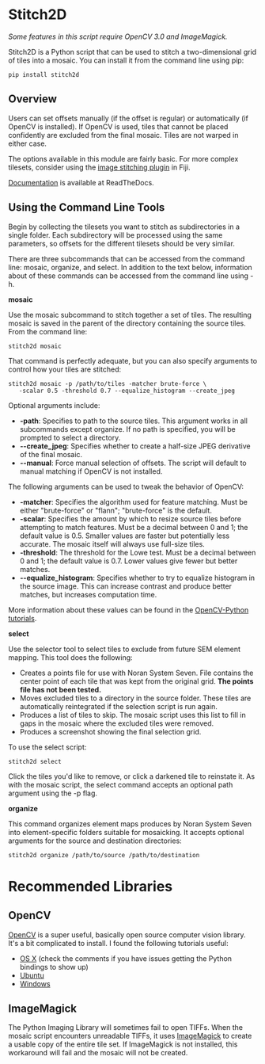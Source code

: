 Stitch2D
========

*Some features in this script require OpenCV 3.0 and ImageMagick.*

Stitch2D is a Python script that can be used to stitch a two-dimensional
grid of tiles into a mosaic. You can install it from the command line
using pip:

```
pip install stitch2d
```

Overview
-------

Users can set offsets manually (if the offset is regular) or automatically
(if OpenCV is installed). If OpenCV is used, tiles that cannot be placed
confidently are excluded from the final mosaic. Tiles are not warped in
either case.

The options available in this module are fairly basic. For more complex
tilesets, consider using the [image stitching plugin](http://fiji.sc/Image_Stitching)
in Fiji.

[Documentation](http://stitch2d.readthedocs.org/en/latest/stitch2d.html) is available at ReadTheDocs.

Using the Command Line Tools
----------------------------

Begin by collecting the tilesets you want to stitch as subdirectories
in a single folder. Each subdirectory will be processed using the same
parameters, so offsets for the different tilesets should be very similar.

There are three subcommands that can be accessed from the command line:
mosaic, organize, and select. In addition to the text below, information
about of these commands can be accessed from the command line using -h.

**mosaic**

Use the mosaic subcommand to stitch together a set of tiles. The resulting
mosaic is saved in the parent of the directory containing the source tiles.
From the command line:

```
stitch2d mosaic
```

That command is perfectly adequate, but you can also specify arguments to
control how your tiles are stitched:

```
stitch2d mosaic -p /path/to/tiles -matcher brute-force \
   -scalar 0.5 -threshold 0.7 --equalize_histogram --create_jpeg
```

Optional arguments include:

*  **-path**: Specifies to path to the source tiles. This argument works in
   all subcommands except organize. If no path is specified, you will be
   prompted to select a directory.
*  **--create_jpeg**: Specifies whether to create a half-size JPEG derivative
   of the final mosaic.
*  **--manual**: Force manual selection of offsets. The script will
   default to manual matching if OpenCV is not installed.

The following arguments can be used to tweak the behavior of OpenCV:

*  **-matcher**: Specifies the algorithm used for feature matching. Must
   be either "brute-force" or "flann"; "brute-force" is the default.
*  **-scalar**: Specifies the amount by which to resize source tiles
   before attempting to match features. Must be a decimal between 0 and 1;
   the default value is 0.5. Smaller values are faster but potentially less
   accurate. The mosaic itself will always use full-size tiles.
*  **-threshold**: The threshold for the Lowe test. Must be a decimal
   between 0 and 1; the default value is 0.7. Lower values give fewer but
   better matches.
*  **--equalize_histogram**: Specifies whether to try to equalize histogram
   in the source image. This can increase contrast and produce better matches,
   but increases computation time.

More information about these values can be found in the [OpenCV-Python
tutorials](https://opencv-python-tutroals.readthedocs.org/en/latest/py_tutorials/py_feature2d/py_table_of_contents_feature2d/py_table_of_contents_feature2d.html).

**select**

Use the selector tool to select tiles to exclude from future SEM
element mapping. This tool does the following:

*  Creates a points file for use with Noran System Seven. File contains
   the center point of each tile that was kept from the original grid.
   **The points file has not been tested.**
*  Moves excluded tiles to a directory in the source folder. These tiles
   are automatically reintegrated if the selection script is run again.
*  Produces a list of tiles to skip. The mosaic script uses this list to
   fill in gaps in the mosaic where the excluded tiles were removed.
*  Produces a screenshot showing the final selection grid.

To use the select script:

```
stitch2d select
```

Click the tiles you'd like to remove, or click a darkened tile to reinstate it.
As with the mosaic script, the select command accepts an optional path argument
using the -p flag.

**organize**

This command organizes
element maps produces by Noran System Seven into element-specific folders
suitable for mosaicking. It accepts optional arguments for the source and
destination directories:

```
stitch2d organize /path/to/source /path/to/destination
```

Recommended Libraries
=====================

OpenCV
------
[OpenCV](http://www.opencv.org/) is a super useful, basically
open source computer vision library. It's a bit complicated to
install. I found the following tutorials useful:

*  [OS X](http://www.pyimagesearch.com/2015/06/15/install-opencv-3-0-and-python-2-7-on-osx/) (check the comments if you have issues getting the Python bindings
  to show up)
*  [Ubuntu](http://www.pyimagesearch.com/2015/06/22/install-opencv-3-0-and-python-2-7-on-ubuntu/)
*  [Windows](http://docs.opencv.org/3.0-beta/doc/tutorials/introduction/windows_install/windows_install.html)

ImageMagick
-----------
The Python Imaging Library will sometimes fail to open TIFFs. When the
mosaic script encounters unreadable TIFFs, it uses [ImageMagick](http://www.imagemagick.org/) to create a usable copy of the
entire tile set. If ImageMagick is not installed, this workaround will
fail and the mosaic will not be created.
